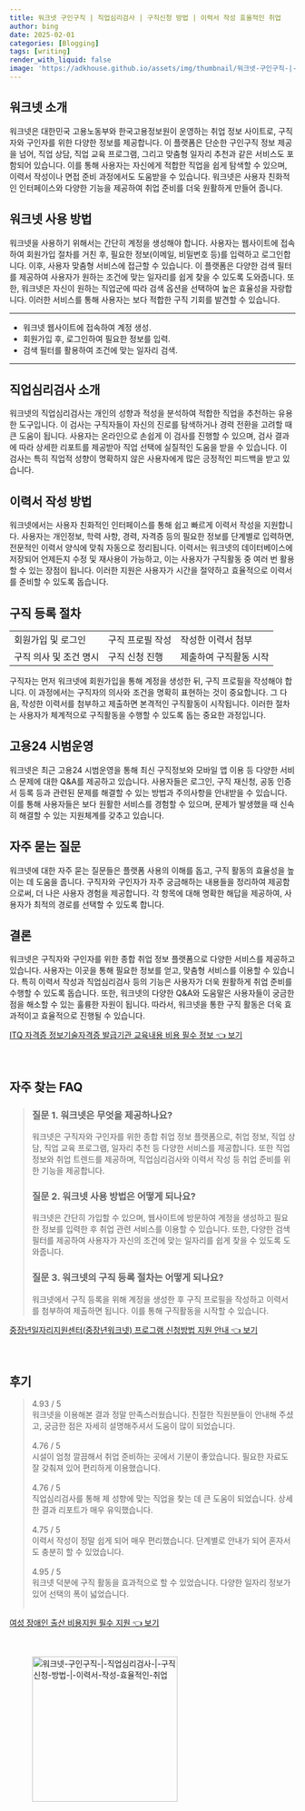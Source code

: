 ```yaml
---
title: 워크넷 구인구직 | 직업심리검사 | 구직신청 방법 | 이력서 작성 효율적인 취업
author: bing
date: 2025-02-01
categories: [Blogging]
tags: [writing]
render_with_liquid: false
image: 'https://adkhouse.github.io/assets/img/thumbnail/워크넷-구인구직-|-직업심리검사-|-구직신청-방법-|-이력서-작성-효율적인-취업.webp'
---
```



<h2 id='워크넷 소개'>워크넷 소개</h2>

<p>워크넷은 대한민국 고용노동부와 한국고용정보원이 운영하는 취업 정보 사이트로, 구직자와 구인자를 위한 다양한 정보를 제공합니다. 이 플랫폼은 단순한 구인구직 정보 제공을 넘어, 직업 상담, 직업 교육 프로그램, 그리고 맞춤형 일자리 추천과 같은 서비스도 포함되어 있습니다. 이를 통해 사용자는 자신에게 적합한 직업을 쉽게 탐색할 수 있으며, 이력서 작성이나 면접 준비 과정에서도 도움받을 수 있습니다. 워크넷은 사용자 친화적인 인터페이스와 다양한 기능을 제공하여 취업 준비를 더욱 원활하게 만들어 줍니다.</p>

<h2 id='워크넷 사용 방법'>워크넷 사용 방법</h2>

<p>워크넷을 사용하기 위해서는 간단히 계정을 생성해야 합니다. 사용자는 웹사이트에 접속하여 회원가입 절차를 거친 후, 필요한 정보(이메일, 비밀번호 등)를 입력하고 로그인합니다. 이후, 사용자 맞춤형 서비스에 접근할 수 있습니다. 이 플랫폼은 다양한 검색 필터를 제공하여 사용자가 원하는 조건에 맞는 일자리를 쉽게 찾을 수 있도록 도와줍니다. 또한, 워크넷은 자신이 원하는 직업군에 따라 검색 옵션을 선택하여 높은 효율성을 자랑합니다. 이러한 서비스를 통해 사용자는 보다 적합한 구직 기회를 발견할 수 있습니다.</p>

<hr />

<ul>
    <li>워크넷 웹사이트에 접속하여 계정 생성.</li>
    <li>회원가입 후, 로그인하여 필요한 정보를 입력.</li>
    <li>검색 필터를 활용하여 조건에 맞는 일자리 검색.</li>
</ul>

<hr />

<h2 id='직업심리검사 소개'>직업심리검사 소개</h2>

<p>워크넷의 직업심리검사는 개인의 성향과 적성을 분석하여 적합한 직업을 추천하는 유용한 도구입니다. 이 검사는 구직자들이 자신의 진로를 탐색하거나 경력 전환을 고려할 때 큰 도움이 됩니다. 사용자는 온라인으로 손쉽게 이 검사를 진행할 수 있으며, 검사 결과에 따라 상세한 리포트를 제공받아 직업 선택에 실질적인 도움을 받을 수 있습니다. 이 검사는 특히 직업적 성향이 명확하지 않은 사용자에게 많은 긍정적인 피드백을 받고 있습니다.</p>

<h2 id='이력서 작성 방법'>이력서 작성 방법</h2>

<p>워크넷에서는 사용자 친화적인 인터페이스를 통해 쉽고 빠르게 이력서 작성을 지원합니다. 사용자는 개인정보, 학력 사항, 경력, 자격증 등의 필요한 정보를 단계별로 입력하면, 전문적인 이력서 양식에 맞춰 자동으로 정리됩니다. 이력서는 워크넷의 데이터베이스에 저장되어 언제든지 수정 및 재사용이 가능하고, 이는 사용자가 구직활동 중 여러 번 활용할 수 있는 장점이 됩니다. 이러한 지원은 사용자가 시간을 절약하고 효율적으로 이력서를 준비할 수 있도록 돕습니다.</p>

<h2 id='구직 등록 절차'>구직 등록 절차</h2>

<table>
    <tr>
        <td>회원가입 및 로그인</td>
        <td>구직 프로필 작성</td>
        <td>작성한 이력서 첨부</td>
    </tr>
    <tr>
        <td>구직 의사 및 조건 명시</td>
        <td>구직 신청 진행</td>
        <td>제출하여 구직활동 시작</td>
    </tr>
</table>

<p>구직자는 먼저 워크넷에 회원가입을 통해 계정을 생성한 뒤, 구직 프로필을 작성해야 합니다. 이 과정에서는 구직자의 의사와 조건을 명확히 표현하는 것이 중요합니다. 그 다음, 작성한 이력서를 첨부하고 제출하면 본격적인 구직활동이 시작됩니다. 이러한 절차는 사용자가 체계적으로 구직활동을 수행할 수 있도록 돕는 중요한 과정입니다.</p>

<h2 id='고용24 시범운영'>고용24 시범운영</h2>

<p>워크넷은 최근 고용24 시범운영을 통해 최신 구직정보와 모바일 앱 이용 등 다양한 서비스 문제에 대한 Q&A를 제공하고 있습니다. 사용자들은 로그인, 구직 재신청, 공동 인증서 등록 등과 관련된 문제를 해결할 수 있는 방법과 주의사항을 안내받을 수 있습니다. 이를 통해 사용자들은 보다 원활한 서비스를 경험할 수 있으며, 문제가 발생했을 때 신속히 해결할 수 있는 지원체계를 갖추고 있습니다.</p>

<h2 id='자주 묻는 질문'>자주 묻는 질문</h2>

<p>워크넷에 대한 자주 묻는 질문들은 플랫폼 사용의 이해를 돕고, 구직 활동의 효율성을 높이는 데 도움을 줍니다. 구직자와 구인자가 자주 궁금해하는 내용들을 정리하여 제공함으로써, 더 나은 사용자 경험을 제공합니다. 각 항목에 대해 명확한 해답을 제공하여, 사용자가 최적의 경로를 선택할 수 있도록 합니다.</p>

<h2 id='결론'>결론</h2>

<p>워크넷은 구직자와 구인자를 위한 종합 취업 정보 플랫폼으로 다양한 서비스를 제공하고 있습니다. 사용자는 이곳을 통해 필요한 정보를 얻고, 맞춤형 서비스를 이용할 수 있습니다. 특히 이력서 작성과 직업심리검사 등의 기능은 사용자가 더욱 원활하게 취업 준비를 수행할 수 있도록 돕습니다. 또한, 워크넷의 다양한 Q&A와 도움말은 사용자들이 궁금한 점을 해소할 수 있는 훌륭한 자원이 됩니다. 따라서, 워크넷을 통한 구직 활동은 더욱 효과적이고 효율적으로 진행될 수 있습니다.</p>


<p><a class="click-button" title="ITQ 자격증 정보기술자격증 발급기관 교육내용 비용 필수 정보" href="https://adkhouse.github.io/posts/ITQ-%EC%9E%90%EA%B2%A9%EC%A6%9D-%EC%A0%95%EB%B3%B4%EA%B8%B0%EC%88%A0%EC%9E%90%EA%B2%A9%EC%A6%9D-%EB%B0%9C%EA%B8%89%EA%B8%B0%EA%B4%80-%EA%B5%90%EC%9C%A1%EB%82%B4%EC%9A%A9-%EB%B9%84%EC%9A%A9-%ED%95%84%EC%88%98-%EC%A0%95%EB%B3%B4/" rel="dofollow">ITQ 자격증 정보기술자격증 발급기관 교육내용 비용 필수 정보 👈 보기</a></p><br>
<h2 id='자주_찾는_FAQ'>자주 찾는 FAQ</h2>
<div itemscope="" itemtype="https://schema.org/FAQPage"> 
<blockquote> 
<div itemscope="" itemprop="mainEntity" itemtype="https://schema.org/Question"> 
<h3 itemprop="name">질문 1. 워크넷은 무엇을 제공하나요?</h3> 
<div itemscope="" itemprop="acceptedAnswer" itemtype="https://schema.org/Answer"> 
<span itemprop="text"> 
<p>워크넷은 구직자와 구인자를 위한 종합 취업 정보 플랫폼으로, 취업 정보, 직업 상담, 직업 교육 프로그램, 일자리 추천 등 다양한 서비스를 제공합니다. 또한 직업 정보와 취업 트렌드를 제공하며, 직업심리검사와 이력서 작성 등 취업 준비를 위한 기능을 제공합니다.</p> 
</span> 
</div> 
</div> 

<div itemscope="" itemprop="mainEntity" itemtype="https://schema.org/Question"> 
<h3 itemprop="name">질문 2. 워크넷 사용 방법은 어떻게 되나요?</h3> 
<div itemscope="" itemprop="acceptedAnswer" itemtype="https://schema.org/Answer"> 
<span itemprop="text"> 
<p>워크넷은 간단히 가입할 수 있으며, 웹사이트에 방문하여 계정을 생성하고 필요한 정보를 입력한 후 취업 관련 서비스를 이용할 수 있습니다. 또한, 다양한 검색 필터를 제공하여 사용자가 자신의 조건에 맞는 일자리를 쉽게 찾을 수 있도록 도와줍니다.</p> 
</span> 
</div> 
</div> 

<div itemscope="" itemprop="mainEntity" itemtype="https://schema.org/Question"> 
<h3 itemprop="name">질문 3. 워크넷의 구직 등록 절차는 어떻게 되나요?</h3> 
<div itemscope="" itemprop="acceptedAnswer" itemtype="https://schema.org/Answer"> 
<span itemprop="text"> 
<p>워크넷에서 구직 등록을 위해 계정을 생성한 후 구직 프로필을 작성하고 이력서를 첨부하여 제출하면 됩니다. 이를 통해 구직활동을 시작할 수 있습니다.</p> 
</span> 
</div> 
</div> 
</blockquote> 
</div>
<p><a class="click-button" title="중장년일자리지원센터(중장년워크넷) 프로그램 신청방법 지원 안내" href="https://adkhouse.github.io/posts/%EC%A4%91%EC%9E%A5%EB%85%84%EC%9D%BC%EC%9E%90%EB%A6%AC%EC%A7%80%EC%9B%90%EC%84%BC%ED%84%B0(%EC%A4%91%EC%9E%A5%EB%85%84%EC%9B%8C%ED%81%AC%EB%84%B7)-%ED%94%84%EB%A1%9C%EA%B7%B8%EB%9E%A8-%EC%8B%A0%EC%B2%AD%EB%B0%A9%EB%B2%95-%EC%A7%80%EC%9B%90-%EC%95%88%EB%82%B4/" rel="dofollow">중장년일자리지원센터(중장년워크넷) 프로그램 신청방법 지원 안내 👈 보기</a></p><br>
<h2 id='후기'>후기</h2>
<div itemscope itemtype="https://schema.org/Product">
  <blockquote>
  <div itemprop="review" itemscope itemtype="https://schema.org/Review">
      <div itemprop="reviewRating" itemscope itemtype="https://schema.org/Rating"> <span itemprop="ratingValue">4.93</span> / <span itemprop="bestRating">5</span> </div>
      <span itemprop="reviewBody">워크넷을 이용해본 결과 정말 만족스러웠습니다. 친절한 직원분들이 안내해 주셨고, 궁금한 점은 자세히 설명해주셔서 도움이 많이 되었습니다.</span>
  </div>
  <br>
  <div itemprop="review" itemscope itemtype="https://schema.org/Review">
      <div itemprop="reviewRating" itemscope itemtype="https://schema.org/Rating"> <span itemprop="ratingValue">4.76</span> / <span itemprop="bestRating">5</span> </div>
      <span itemprop="reviewBody">시설이 엄청 깔끔해서 취업 준비하는 곳에서 기분이 좋았습니다. 필요한 자료도 잘 갖춰져 있어 편리하게 이용했습니다.</span>
  </div>
  <br>
  <div itemprop="review" itemscope itemtype="https://schema.org/Review">
      <div itemprop="reviewRating" itemscope itemtype="https://schema.org/Rating"> <span itemprop="ratingValue">4.76</span> / <span itemprop="bestRating">5</span> </div>
      <span itemprop="reviewBody">직업심리검사를 통해 제 성향에 맞는 직업을 찾는 데 큰 도움이 되었습니다. 상세한 결과 리포트가 매우 유익했습니다.</span>
  </div>
  <br>
  <div itemprop="review" itemscope itemtype="https://schema.org/Review">
      <div itemprop="reviewRating" itemscope itemtype="https://schema.org/Rating"> <span itemprop="ratingValue">4.75</span> / <span itemprop="bestRating">5</span> </div>
      <span itemprop="reviewBody">이력서 작성이 정말 쉽게 되어 매우 편리했습니다. 단계별로 안내가 되어 혼자서도 충분히 할 수 있었습니다.</span>
  </div>
  <br>
  <div itemprop="review" itemscope itemtype="https://schema.org/Review">
      <div itemprop="reviewRating" itemscope itemtype="https://schema.org/Rating"> <span itemprop="ratingValue">4.95</span> / <span itemprop="bestRating">5</span> </div>
      <span itemprop="reviewBody">워크넷 덕분에 구직 활동을 효과적으로 할 수 있었습니다. 다양한 일자리 정보가 있어 선택의 폭이 넓었습니다.</span>
  </div>
  <br>
  </blockquote>
</div>
<p><a class="click-button" title="여성 장애인 출산 비용지원 필수 지원" href="https://adkhouse.github.io/posts/%EC%97%AC%EC%84%B1-%EC%9E%A5%EC%95%A0%EC%9D%B8-%EC%B6%9C%EC%82%B0-%EB%B9%84%EC%9A%A9%EC%A7%80%EC%9B%90-%ED%95%84%EC%88%98-%EC%A7%80%EC%9B%90/" rel="dofollow">여성 장애인 출산 비용지원 필수 지원 👈 보기</a></p><br>
<figure class="image"><img src="https://adkhouse.github.io/assets/img/thumbnail/워크넷-구인구직-|-직업심리검사-|-구직신청-방법-|-이력서-작성-효율적인-취업.webp" alt="워크넷-구인구직-|-직업심리검사-|-구직신청-방법-|-이력서-작성-효율적인-취업" width="256" height="256"></figure>